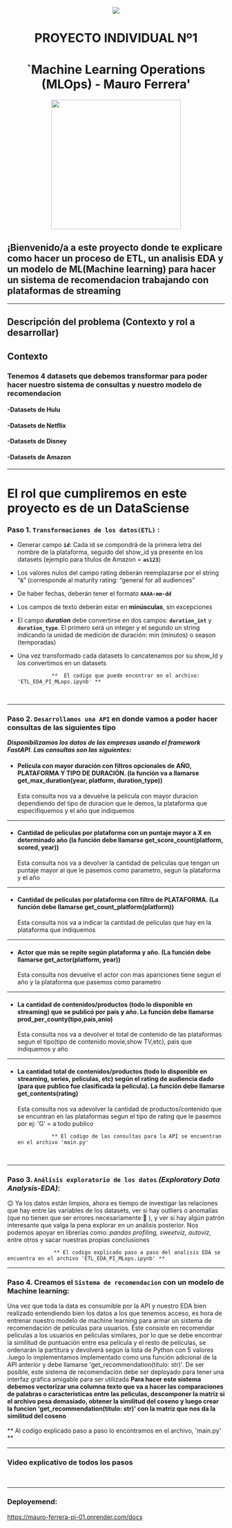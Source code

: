 <p align=center><img src=https://d31uz8lwfmyn8g.cloudfront.net/Assets/logo-henry-white-lg.png><p>

# <h1 align=center> **PROYECTO INDIVIDUAL Nº1** </h1>

# <h1 align=center>**`Machine Learning Operations (MLOps) - Mauro Ferrera'**</h1>

<p align="center">
<img src="https://encrypted-tbn0.gstatic.com/images?q=tbn:ANd9GcT0wFUH9DQH-qy5ogk-PquJMxqh8TzyuyEwsDD0j_R7l-AWDTth99DUu1-VBu8QWEhjPA&usqp=CAU"  height=300>
</p>

## ¡Bienvenido/a a este proyecto donde te explicare como hacer un proceso de ETL, un analisis EDA y un modelo de ML(Machine learning) para hacer un sistema de recomendacion trabajando con plataformas de streaming  
 

<hr>  

## **Descripción del problema (Contexto y rol a desarrollar)**

## Contexto
### Tenemos 4 datasets que debemos transformar para poder hacer nuestro sistema de consultas y nuestro modelo de recomendacion
#### -Datasets de Hulu
#### -Datasets de Netflix
#### -Datasets de Disney
#### -Datasets de Amazon 

<hr>  

# El rol que cumpliremos en este proyecto es de un DataSciense 

### Paso 1. **`Transformaciones de los datos(ETL)`** : 


+ Generar campo **`id`**: Cada id se compondrá de la primera letra del nombre de la plataforma, seguido del show_id ya presente en los datasets (ejemplo para títulos de Amazon = **`as123`**)

+ Los valores nulos del campo rating deberán reemplazarse por el string “**`G`**” (corresponde al maturity rating: “general for all audiences”

+ De haber fechas, deberán tener el formato **`AAAA-mm-dd`**

+ Los campos de texto deberán estar en **minúsculas**, sin excepciones

+ El campo ***duration*** debe convertirse en dos campos: **`duration_int`** y **`duration_type`**. El primero será un integer y el segundo un string indicando la unidad de medición de duración: min (minutos) o season (temporadas)

+ Una vez transformado cada datasets lo cancatenamos por su show_Id y los convertimos en un datasets
 
                 **  El codigo que puede encontrar en el archivo: 'ETL_EDA_PI_MLops.ipynb' **
<br/>

<hr>

### Paso 2. **`Desarrollamos una API`** en donde vamos a poder hacer consultas de las siguientes tipo
 ***Disponibilizamos los datos de las empresas usando el framework*** ***FastAPI***.
   ***Las consultas son las siguientes:***


+ #### **Película con mayor duración con filtros opcionales de AÑO, PLATAFORMA Y TIPO DE DURACIÓN. (la función va a llamarse get_max_duration(year, platform, duration_type))** 
    Esta consulta nos va a devuelve la pelicula con mayor duracion dependiendo del tipo de duracion que le demos, la plataforma que especifiquemos y el año que indiquemos
<hr>  

+ #### **Cantidad de películas por plataforma con un puntaje mayor a X en determinado año (la función debe llamarse get_score_count(platform, scored, year))**
    Esta consulta nos va a devolver la cantidad de peliculas que tengan un puntaje mayor al que le pasemos como parametro, segun la plataforma y el año
<hr> 

+ #### Cantidad de películas por plataforma con filtro de PLATAFORMA. (La función debe llamarse get_count_platform(platform))
    Esta consulta nos va a indicar la cantidad de peliculas que hay en la plataforma que indiquemos
<hr> 

+ #### Actor que más se repite según plataforma y año. (La función debe llamarse get_actor(platform, year))
    Esta consulta nos devuelve el actor con mas apariciones tiene segun el año y la plataforma que pasemos como parametro
<hr> 

+ #### La cantidad de contenidos/productos (todo lo disponible en streaming) que se publicó por país y año. La función debe llamarse prod_per_county(tipo,pais,anio)
     Esta consulta nos va a devolver el total de contenido de las plataformas segun el tipo(tipo de contenido movie,show TV,etc), pais que indiquemos y año 
<hr> 

+ #### La cantidad total de contenidos/productos (todo lo disponible en streaming, series, peliculas, etc) según el rating de audiencia dado (para que publico fue clasificada la pelicula). La función debe llamarse get_contents(rating)
    Esta consulta nos va adevolver la cantidad de productos/contenido que se encuntran en las plataformas segun el tipo de rating que le pasemos por ej: 'G' = a todo publico

                 ** El codigo de las consultas para la API se encuentran en el archivo 'main.py'

<br/>

<hr>




### Paso 3. **`Análisis exploratorio de los datos`** _(Exploratory Data Analysis-EDA)_:



😉 Ya los datos están limpios, ahora es tiempo de investigar las relaciones que hay entre las variables de los datasets, ver si hay outliers o anomalías (que no tienen que ser errores necesariamente :eyes: ), y ver si hay algún patrón interesante que valga la pena explorar en un análisis posterior.  Nos podemos apoyar en librerías como: _pandas profiling, sweetviz, autoviz_, entre otros y sacar nuestras propias conclusiones 
                  
                   ** El codigo explicado paso a paso del analisis EDA se encuentra en el archivo 'ETL_EDA_PI_MLops.ipynb' **

<hr>

### Paso  4. Creamos el **`Sistema de recomendacion`** con un modelo de Machine learning: 

Una vez que toda la data es consumible por la API y nuestro EDA bien realizado entendiendo bien los datos a los que tenemos acceso, es hora de entrenar nuestro modelo de machine learning para armar un sistema de recomendación de películas para usuarios. Éste consiste en recomendar películas a los usuarios en películas similares, por lo que se debe encontrar la similitud de puntuación entre esa película y el resto de películas, se ordenarán la partitura y devolverá según la lista de Python con 5 valores .luego lo implementamos implementado como una función adicional de la API anterior y debe llamarse 'get_recommendation(titulo: str)'. De ser posible, este sistema de recomendación debe ser deployado para tener una interfaz gráfica amigable para ser utilizada
**Para hacer este sistema debemos vectorizar una columna texto que va a hacer las comparaciones de palabras o caracteristicas entre las peliculas, descomponer la matriz si el archivo pesa demasiado, obtener la similitud del coseno y luego crear la funcion 'get_recommendation(titulo: str)' con la matriz que nos da la similitud del coseno**  
<br/>
                    ** Al codigo explicado paso a paso lo encontramos en el archivo, 'main.py' ** 
<hr>

### **Video explicativo de todos los pasos**



<br/>

<hr>

### **Deployemend:** 

 https://mauro-ferrera-pi-01.onrender.com/docs

